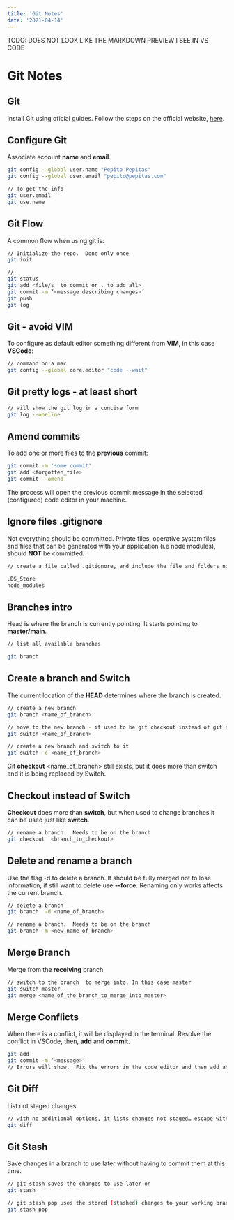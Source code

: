 ```yaml
---
title: 'Git Notes'
date: '2021-04-14'
---
```


TODO: DOES NOT LOOK LIKE THE MARKDOWN PREVIEW I SEE IN VS CODE
# Git Notes

## Git

Install Git using oficial guides.
Follow the steps on the official website, [here](https://git-scm.com/book/en/v2/Getting-Started-Installing-Git).

## Configure Git

Associate account **name** and **email**.

```bash
git config --global user.name "Pepito Pepitas"
git config --global user.email "pepito@pepitas.com"

// To get the info
git user.email
git use.name
```

## Git Flow

A common flow when using git is:

```bash
// Initialize the repo.  Done only once 
git init

// 
git status
git add <file/s  to commit or . to add all>
git commit -m ‘<message describing changes>’
git push
git log
```

## Git - avoid VIM

To configure as default editor something different from **VIM**, in this case **VSCode**:

```bash
// command on a mac
git config --global core.editor "code --wait"
```

## Git pretty logs - at least short

```bash
// will show the git log in a concise form
git log --oneline
```

## Amend commits

To add one or more files to the **previous** commit:

```bash
git commit -m 'some commit'
git add <forgotten_file>
git commit --amend
```

The process will open the previous commit message in the selected (configured) code editor in your machine.

## Ignore files .gitignore

Not everything should be committed.  Private files, operative system files and files that can be generated with your application (i.e node modules), should **NOT** be committed.

```bash
// create a file called .gitignore, and include the file and folders not to be committed

.DS_Store
node_modules
```

## Branches intro

Head is where the branch is currently pointing.  It starts pointing to **master/main**.

```bash
// list all available branches

git branch
```

## Create a branch and Switch

The current location of the **HEAD** determines where the branch is created.

```bash
// create a new branch
git branch <name_of_branch>

// move to the new branch - it used to be git checkout instead of git switch
git switch <name_of_branch>
```

```bash
// create a new branch and switch to it
git switch -c <name_of_branch>
```

Git **checkout** <name_of_branch> still exists, but it does more than switch and it is being replaced by Switch.

## Checkout instead of Switch

**Checkout** does more than **switch**, but when used to change branches it can be used just like **switch**.

```bash
// rename a branch.  Needs to be on the branch
git checkout  <branch_to_checkout>
```

## Delete and rename a branch

Use the flag -d to delete a branch.  It should be fully merged not to lose information, if still want to delete use **--force**.  Renaming only works affects the current branch.

```bash
// delete a branch
git branch  -d <name_of_branch>

// rename a branch.  Needs to be on the branch
git branch -m <new_name_of_branch>
```

## Merge Branch

Merge from the **receiving** branch.

```bash
// switch to the branch  to merge into. In this case master
git switch master
git merge <name_of_the_branch_to_merge_into_master>
```

## Merge Conflicts

When there is a conflict, it will be displayed in the terminal.  Resolve the conflict in VSCode, then, **add** and **commit**.

```bash
git add
git commit -m ‘<message>’
// Errors will show.  Fix the errors in the code editor and then add and commit the fixed code
```

## Git Diff

List not staged changes.

```bash
// with no additional options, it lists changes not staged… escape with ‘q’
git diff
```

## Git Stash

Save changes in a branch to use later without having to commit them at this time.

```bash
// git stash saves the changes to use later on
git stash  

// git stash pop uses the stored (stashed) changes to your working branch
git stash pop
```
